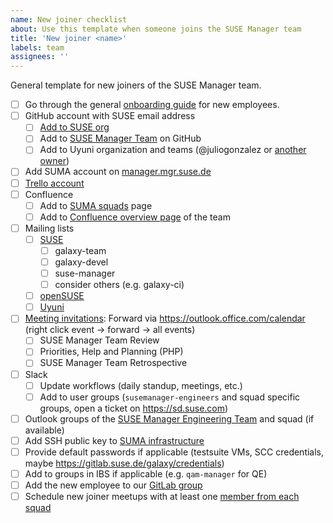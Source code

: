 ```yaml
---
name: New joiner checklist
about: Use this template when someone joins the SUSE Manager team
title: 'New joiner <name>'
labels: team
assignees: ''
---
```


General template for new joiners of the SUSE Manager team.

- [ ] Go through the general [onboarding guide](https://geekos.io/onboarding) for new employees.
- [ ] GitHub account with SUSE email address
  - [ ] [Add to SUSE org](https://confluence.suse.com/pages/viewpage.action?spaceKey=IAM&title=Github+account+and+access)
  - [ ] Add to [SUSE Manager Team](https://github.com/orgs/SUSE/teams/suse-manager-team/) on GitHub
  - [ ] Add to Uyuni organization and teams (@juliogonzalez or [another owner](https://github.com/orgs/uyuni-project/people?query=role%3Aowner))
- [ ] Add SUMA account on [manager.mgr.suse.de](https://manager.mgr.suse.de)
- [ ] [Trello account](https://confluence.suse.com/display/IAM/Trello+account+and+access)
- [ ] Confluence
  - [ ] Add to [SUMA squads](https://confluence.suse.com/display/SUSEMANAGER/Squads%2C+People+and+Topics) page
  - [ ] Add to [Confluence overview page](https://confluence.suse.com/display/SUSEMANAGER/SUSE+Manager) of the team
- [ ] Mailing lists
  - [ ] [SUSE](https://mailman.suse.de)
    - [ ] galaxy-team
    - [ ] galaxy-devel
    - [ ] suse-manager
    - [ ] consider others (e.g. galaxy-ci)
  - [ ] [openSUSE](https://lists.opensuse.org)
  - [ ] [Uyuni](https://www.uyuni-project.org/pages/contact.html)
- [ ] [Meeting invitations](https://confluence.suse.com/display/SUSEMANAGER/Meeting+Timetable): Forward via https://outlook.office.com/calendar (right click event -> forward -> all events)
  - [ ] SUSE Manager Team Review
  - [ ] Priorities, Help and Planning (PHP)
  - [ ] SUSE Manager Team Retrospective
- [ ] Slack
  - [ ] Update workflows (daily standup, meetings, etc.)
  - [ ] Add to user groups (`susemanager-engineers` and squad specific groups, open a ticket on https://sd.suse.com)
- [ ] Outlook groups of the [SUSE Manager Engineering Team](https://outlook.office.com/people/group/mysuse.onmicrosoft.com/suma-all) and squad (if available)
- [ ] Add SSH public key to [SUMA infrastructure](https://gitlab.suse.de/galaxy/infrastructure/-/blob/master/srv/salt/ssh/init.sls)
- [ ] Provide default passwords if applicable (testsuite VMs, SCC credentials, maybe https://gitlab.suse.de/galaxy/credentials)
- [ ] Add to groups in IBS if applicable (e.g. `qam-manager` for QE)
- [ ] Add the new employee to our [GitLab group](https://gitlab.suse.de/galaxy)
- [ ] Schedule new joiner meetups with at least one [member from each squad](https://confluence.suse.com/x/OIGAOQ)

